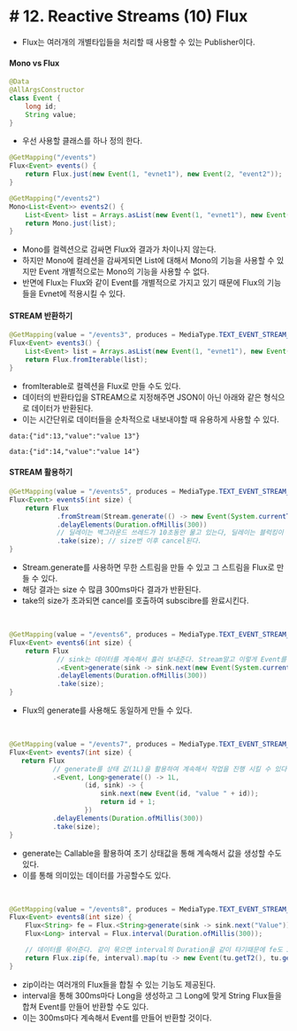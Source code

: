 # \# 12. Reactive Streams (10) Flux
- Flux는 여러개의 개별타입들을 처리할 때 사용할 수 있는 Publisher이다.


#### Mono vs Flux
```java
@Data
@AllArgsConstructor
class Event {
    long id;
    String value;
}
```
- 우선 사용할 클래스를 하나 정의 한다.

```java
@GetMapping("/events")
Flux<Event> events() {
    return Flux.just(new Event(1, "evnet1"), new Event(2, "event2"));
}

@GetMapping("/events2")
Mono<List<Event>> events2() {
    List<Event> list = Arrays.asList(new Event(1, "evnet1"), new Event(2, "event2"));
    return Mono.just(list);
}
```
- Mono를 컬렉션으로 감싸면 Flux와 결과가 차이나지 않는다.
- 하지만 Mono에 컬레션을 감싸게되면 List<Event>에 대해서 Mono의 기능을 사용할 수 있지만 Event 개별적으로는 Mono의 기능을 사용할 수 없다.
- 반면에 Flux는 Flux<Event>와 같이 Event를 개별적으로 가지고 있기 때문에 Flux의 기능들을 Evnet에 적용시킬 수 있다.


#### STREAM 반환하기

```java
@GetMapping(value = "/events3", produces = MediaType.TEXT_EVENT_STREAM_VALUE)
Flux<Event> events3() {
    List<Event> list = Arrays.asList(new Event(1, "evnet1"), new Event(2, "event2"));
    return Flux.fromIterable(list);
}
```
- fromIterable로 컬렉션을 Flux로 만들 수도 있다.
- 데이터의 반환타입을 STREAM으로 지정해주면 JSON이 아닌 아래와 같은 형식으로 데이터가 반환된다.
- 이는 시간단위로 데이터들을 순차적으로 내보내야할 때 유용하게 사용할 수 있다.
```
data:{"id":13,"value":"value 13"}

data:{"id":14,"value":"value 14"}
```

#### STREAM 활용하기
```java
@GetMapping(value = "/events5", produces = MediaType.TEXT_EVENT_STREAM_VALUE)
Flux<Event> events5(int size) {
    return Flux
            .fromStream(Stream.generate(() -> new Event(System.currentTimeMillis(), "value")))
            .delayElements(Duration.ofMillis(300))
            // 딜레이는 백그라운드 쓰레드가 10초동안 물고 있는다, 딜레이는 블럭킹이 되기 때문에 다른 쓰레드가 필요하다.
            .take(size); // size번 이후 cancel된다.
}
```
- Stream.generate를 사용하면 무한 스트림을 만들 수 있고 그 스트림을 Flux로 만들 수 있다.
- 해당 결과는 size 수 많큼 300ms마다 결과가 반환된다.
- take의 size가 초과되면 cancel를 호출하여 subscibre를 완료시킨다.

<br>

```java
@GetMapping(value = "/events6", produces = MediaType.TEXT_EVENT_STREAM_VALUE)
Flux<Event> events6(int size) {
    return Flux
            // sink는 데이터를 계속해서 흘러 보내준다. Stream말고 이렇게 Event를 생성할 수 있다.
            .<Event>generate(sink -> sink.next(new Event(System.currentTimeMillis(), "value")))
            .delayElements(Duration.ofMillis(300))
            .take(size);
}
```
- Flux의 generate를 사용해도 동일하게 만들 수 있다.


<br>

```java
@GetMapping(value = "/events7", produces = MediaType.TEXT_EVENT_STREAM_VALUE)
Flux<Event> events7(int size) {
   return Flux
           // generate를 상태 값(1L)을 활용하여 계속해서 작업을 진행 시킬 수 있다.
           .<Event, Long>generate(() -> 1L,
                   (id, sink) -> {
                       sink.next(new Event(id, "value " + id));
                       return id + 1;
                   })
           .delayElements(Duration.ofMillis(300))
           .take(size);
}
```
- generate는 Callable을 활용하여 초기 상태값을 통해 계속해서 값을 생성할 수도 있다.
- 이를 통해 의미있는 데이터를 가공할수도 있다.

<br>

```java
@GetMapping(value = "/events8", produces = MediaType.TEXT_EVENT_STREAM_VALUE)
Flux<Event> events8(int size) {
    Flux<String> fe = Flux.<String>generate(sink -> sink.next("Value"));
    Flux<Long> interval = Flux.interval(Duration.ofMillis(300));

    // 데이터를 묶어준다. 같이 묶으면 interval의 Duration을 같이 타기때문에 fe도 300ms로 딜레이가 걸릴것이다.
    return Flux.zip(fe, interval).map(tu -> new Event(tu.getT2(), tu.getT1() + tu.getT2()));
}
```
- zip이라는 여러개의 Flux들을 합칠 수 있는 기능도 제공된다.
- interval을 통해 300ms마다 Long을 생성하고 그 Long에 맞게 String Flux들을 합쳐 Event를 만들어 반환할 수도 있다.
- 이는 300ms마다 계속해서 Event를 만들어 반환할 것이다.
